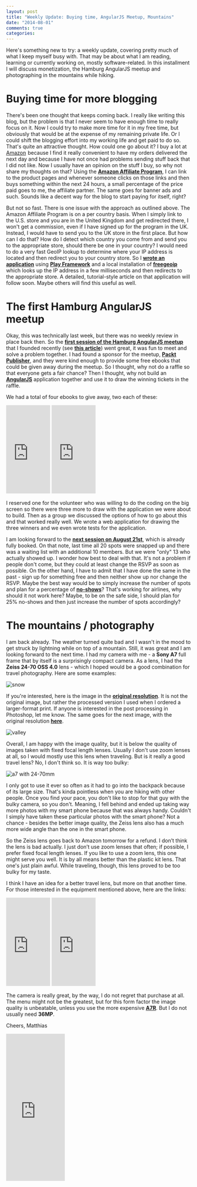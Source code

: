 ```yaml
---
layout: post
title: "Weekly Update: Buying time, AngularJS Meetup, Mountains"
date: "2014-08-01"
comments: true
categories: 
---
```

Here's something new to try: a weekly update, covering pretty much of what I keep myself busy with. That may be about what I am reading, learning or currently working on, mostly software-related. In this installment I will discuss monetization, the Hamburg AngularJS meetup and photographing in the mountains while hiking.

# Buying time for more blogging
There's been one thought that keeps coming back. I really like writing this blog, but the problem is that I never seem to have enough time to really focus on it. Now I could try to make more time for it in my free time, but obviously that would be at the expense of my remaining private life. Or I could shift the blogging effort into my working life and get paid to do so. That's quite an attractive thought. How could one go about it? I buy a lot at <a target="_blank" href="http://r.matthiasnehlsen.com/amazon-landing/link">Amazon</a><img src="http://r.matthiasnehlsen.com/amazon-landing/img" width="1" height="1" border="0" alt="" style="border:none !important; margin:0px !important;" /> because I find it really convenient to have my orders delivered the next day and because I have not once had problems sending stuff back that I did not like. Now I usually have an opinion on the stuff I buy, so why not share my thoughts on that? Using the **[Amazon Affiliate Program](https://affiliate-program.amazon.com)**, I can link to the product pages and whenever someone clicks on those links and then buys something within the next 24 hours, a small percentage of the price paid goes to me, the affiliate partner. The same goes for banner ads and such. Sounds like a decent way for the blog to start paying for itself, right?

But not so fast. There is one issue with the approach as outlined above. The Amazon Affiliate Program is on a per country basis. When I simply link to the U.S. store and you are in the United Kingdom and get redirected there, I won't get a commission, even if I have signed up for the program in the UK. Instead, I would have to send you to the UK store in the first place. But how can I do that? How do I detect which country you come from and send you to the appropriate store, should there be one in your country? I would need to do a very fast GeoIP lookup to determine where your IP address is located and then redirect you to your country store. So I **[wrote an application](https://github.com/matthiasn/amzn-geo-lookup)** using **[Play Framework](http://www.playframework.com)** and a local installation of **[freegeoip](http://freegeoip.net)** which looks up the IP address in a few milliseconds and then redirects to the appropriate store. A detailed, tutorial-style article on that application will follow soon. Maybe others will find this useful as well.

# The first Hamburg AngularJS meetup
Okay, this was technically last week, but there was no weekly review in place back then. So the **[first session of the Hamburg AngularJS meetup](http://www.meetup.com/Hamburg-AngularJS-Meetup/events/193495902/)** that I founded recently (see **[this article](http://matthiasnehlsen.com/blog/2014/07/08/hamburg-angularjs-meetup/)**) went great, it was fun to meet and solve a problem together. I had found a sponsor for the meetup, **[Packt Publisher](https://www.packtpub.com)**, and they were kind enough to provide some free ebooks that could be given away during the meetup. So I thought, why not do a raffle so that everyone gets a fair chance? Then I thought, why not build an **[AngularJS](http://angularjs.org)** application together and use it to draw the winning tickets in the raffle.

We had a total of four ebooks to give away, two each of these: 

<iframe style="width:120px;height:240px;" marginwidth="0" marginheight="0" scrolling="no" frameborder="0" src="http://r.matthiasnehlsen.com/mastering-angular/iframe">
</iframe>

<iframe style="width:120px;height:240px;" marginwidth="0" marginheight="0" scrolling="no" frameborder="0" src="http://r.matthiasnehlsen.com/angular-directives/iframe">
</iframe>

I reserved one for the volunteer who was willing to do the coding on the big screen so there were three more to draw with the application we were about to build. Then as a group we discussed the options of how to go about this and that worked really well. We wrote a web application for drawing the three winners and we even wrote tests for the application.

I am looking forward to the **[next session on August 21st](http://www.meetup.com/Hamburg-AngularJS-Meetup/events/196972082/)**, which is already fully booked. On that note, last time all 20 spots were snapped up and there was a waiting list with an additional 10 members. But we were "only" 13 who actually showed up. I wonder how best to deal with that. It's not a problem if people don't come, but they could at least change the RSVP as soon as possible. On the other hand, I have to admit that I have done the same in the past - sign up for something free and then neither show up nor change the RSVP. Maybe the best way would be to simply increase the number of spots and plan for a percentage of **[no-shows](http://www.merriam-webster.com/dictionary/no-show)**? That's working for airlines, why should it not work here? Maybe, to be on the safe side, I should plan for 25% no-shows and then just increase the number of spots accordingly?

# The mountains / photography
I am back already. The weather turned quite bad and I wasn't in the mood to get struck by lightning while on top of a mountain. Still, it was great and I am looking forward to the next time. I had my camera with me - a **Sony A7** full frame that by itself is a surprisingly compact camera. As a lens, I had the **Zeiss 24-70 OSS 4.0** lens - which I hoped would be a good combination for travel photography. Here are some examples:

![snow](../images/photography/DSC02249-1200x800.jpg)

If you're interested, here is the image in the **[original resolution](/images/photography/DSC02249-full.jpg)**. It is not the original image, but rather the processed version I used when I ordered a larger-format print. If anyone is interested in the post processing in Photoshop, let me know. The same goes for the next image, with the original resolution **[here](/images/photography/DSC02231-full.jpg)**.

![valley](../images/photography/DSC02231-1200x800.jpg)

Overall, I am happy with the image quality, but it is below the quality of images taken with fixed focal length lenses. Usually I don't use zoom lenses at all, so I would mostly use this lens when traveling. But is it really a good travel lens? No, I don't think so. It is way too bulky:

![a7 with 24-70mm](../images/sony-a7-24-70.jpg)

I only got to use it ever so often as it had to go into the backpack because of its large size. That's kinda pointless when you are hiking with other people. Once you find your pace, you don't like to stop for that guy with the bulky camera, so you don't. Meaning, I fell behind and ended up taking way more photos with my smart phone because that was always handy. Couldn't I simply have taken these particular photos with the smart phone? Not a chance - besides the better image quality, the Zeiss lens also has a much more wide angle than the one in the smart phone.

So the Zeiss lens goes back to Amazon tomorrow for a refund. I don’t think the lens is bad actually. I just don’t use zoom lenses that often; if possible, I prefer fixed focal length lenses. If you like to use a zoom lens, this one might serve you well. It is by all means better than the plastic kit lens. That one's just plain awful. While traveling, though, this lens proved to be too bulky for my taste.

I think I have an idea for a better travel lens, but more on that another time. For those interested in the equipment mentioned above, here are the links:

<iframe style="width:120px;height:240px;" marginwidth="0" marginheight="0" scrolling="no" frameborder="0" src="http://r.matthiasnehlsen.com/sony-a7/iframe">
</iframe>

<iframe style="width:120px;height:240px;" marginwidth="0" marginheight="0" scrolling="no" frameborder="0" src="http://r.matthiasnehlsen.com/zeiss-24-70/iframe">
</iframe>

The camera is really great, by the way, I do not regret that purchase at all. The menu might not be the greatest, but for this form factor the image quality is unbeatable, unless you use the more expensive **[A7R](http://r.matthiasnehlsen.com/sony-a7r/link)**. But I do not usually need **36MP**.

Cheers,
Matthias

<iframe width="160" height="400" src="https://leanpub.com/building-a-system-in-clojure/embed" frameborder="0" allowtransparency="true"></iframe>